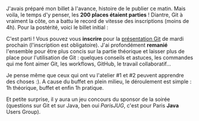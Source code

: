 <!-- 
.. link: 
.. description: 
.. tags: gitfr, atelier
.. date: 2011/4/7 16:05:00
itle: Info sur la présentation du 12/04
.. slug: info-sur-la-presentation-du-12-04
-->

J'avais préparé mon billet à l'avance, histoire de le publier ce matin. Mais voila, le temps d'y penser, les **200 places étaient parties** ! Diantre, Git à vraiment la côte, on a battu le record de vitesse des inscriptions (moins de 4h). Pour la postérité, voici le billet initial :

C'est parti ! Vous pouvez vous **inscrire** pour la [présentation Git](http://www.parisjug.org/xwiki/bin/view/Meeting/20110412) de mardi prochain (l'inscription est obligatoire). J'ai profondément **remanié** l'ensemble pour être plus concis sur la partie théorique et laisser plus de place pour l'utilisation de Git : quelques conseils et astuces, les commandes qui me font aimer Git, les workflows, GitHub, le travail collaboratif...

Je pense même que ceux qui ont vu l'atelier #1 et #2 peuvent apprendre des choses :). A cause du buffet en plein milieu, le déroulement est simple : 1h théorique, buffet et enfin 1h pratique.

Et petite surprise, il y aura un jeu concours du sponsor de la soirée (questions sur Git et sur Java, ben oui *ParisJUG*, c'est pour Paris **Java** Users Group).
